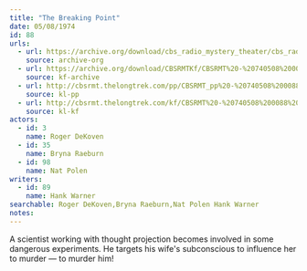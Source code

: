 ```yaml
---
title: "The Breaking Point"
date: 05/08/1974
id: 88
urls: 
  - url: https://archive.org/download/cbs_radio_mystery_theater/cbs_radio_mystery_theater-0051-0100.zip/cbs_radio_mystery_theater-0051-0100%2Fcbsrmt_0088_the_breaking_point.mp3
    source: archive-org
  - url: https://archive.org/download/CBSRMTKf/CBSRMT%20-%20740508%200088%20The%20Breaking%20Point_kf.mp3
    source: kf-archive
  - url: http://cbsrmt.thelongtrek.com/pp/CBSRMT_pp%20-%20740508%200088%20The%20Breaking%20Point.mp3
    source: kl-pp
  - url: http://cbsrmt.thelongtrek.com/kf/CBSRMT%20-%20740508%200088%20The%20Breaking%20Point_kf.mp3
    source: kl-kf
actors:  
  - id: 3
    name: Roger DeKoven  
  - id: 35
    name: Bryna Raeburn  
  - id: 98
    name: Nat Polen
writers:  
  - id: 89
    name: Hank Warner
searchable: Roger DeKoven,Bryna Raeburn,Nat Polen Hank Warner
notes:  
---
```

A scientist working with thought projection becomes involved in some dangerous experiments. He targets his wife's subconscious to influence her to murder — to murder him!